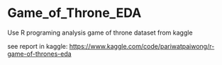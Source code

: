 # Game_of_Throne_EDA
Use R programing analysis game of throne dataset from kaggle

see report in kaggle: https://www.kaggle.com/code/pariwatpaiwong/r-game-of-thrones-eda
